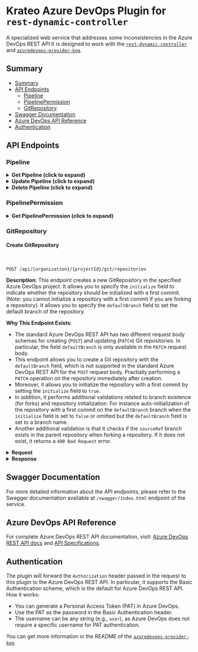 # Krateo Azure DevOps Plugin for `rest-dynamic-controller`

A specialized web service that addresses some inconsistencies in the Azure DevOps REST API
It is designed to work with the [`rest-dynamic-controller`](https://github.com/krateoplatformops/rest-dynamic-controller/) and [`azuredevops-provider-kog`](https://github.com/krateoplatformops/azuredevops-provider-kog-chart).

## Summary

- [Summary](#summary)
- [API Endpoints](#api-endpoints)
  - [Pipeline](#pipeline)
  - [PipelinePermission](#pipelinepermission)
  - [GitRepository](#gitrepository)
- [Swagger Documentation](#swagger-documentation)
- [Azure DevOps API Reference](#azuredevops-api-reference)
- [Authentication](#authentication)

## API Endpoints

### Pipeline

<details>
<summary><b>Get Pipeline (click to expand)</b></summary>
<br/>

**Description**:
This endpoint retrieves a specific pipeline by its ID in the specified Azure DevOps project.
It returns the pipeline details, including its ID, name, and other metadata.

**Why This Endpoint Exists**:
- The standard Azure DevOps REST API return the `folder` field with an "escaped backslash" as prefix like `"folder":"\\test-folder"`.
- This endpoint returns the `folder` field without the "escaped backslash" prefix, allowing a correct comparison with the `folder` field set in the `spec` of the `Pipeline` resource.

<details>
<summary><b>Request</b></summary>
<br/>

```http
GET /api/{organization}/{project}/pipelines/{id}
```

**Path parameters**:
- `organization` (string, required): The name of the Azure DevOps organization.
- `project` (string, required): The name of the Azure DevOps project.
- `id` (string, required): The ID of the pipeline to retrieve.

**Query parameters**:
- `api-version` (string, required): The version of the Azure DevOps REST API to use. For example, `7.2-preview.1`.

</details>

<details>
<summary><b>Response</b></summary>
<br/>

**Response status codes**:
- `200 OK`: The request was successful and the pipeline details are returned.
- `400 Bad Request`: The request is invalid. Ensure that the `organization`, `project`, and `id` parameters are correct.
- `401 Unauthorized`: The request is not authorized. Ensure that the `Authorization` header is set correctly.
- `500 Internal Server Error`: An unexpected error occurred while processing the request.

**Response body example**:
```json
{
  "_links":{
    "self":{
      "href":"string"
      },
    "web":{
      "href":"string"
    }
  },
  "configuration":{
    "path":"pipelines/test_inner_pipeline.yml",
    "repository":{
      "id":"string",
      "type":"azureReposGit"
    },
    "type":"yaml"
  },
  "folder":"test-folder-kog", // Adjusted field
  "id":49,
  "name":"test-pipeline-kog-1",
  "revision":1,
  "url":"string"
}
```

</details>
</details>

<details>
<summary><b>Update Pipeline (click to expand)</b></summary>
<br/>

**Description**:
This endpoint updates an existing pipeline in the specified Azure DevOps project.
In particular, it allows you to change the pipeline's name, folder, and configuration details such as the path to the configuration file.

**Why This Endpoint Exists**:
- The standard Azure DevOps REST API does not have a `/pipelines/{id}` endpoint for updating pipelines.
- In order to update a pipeline, you need to use the `/build/definitions/{id}` endpoint, which is not consistent with the `/pipelines/{id}` endpoint used for retrieving pipelines.
- This endpoint provides a consistent way to update pipelines using the `/pipelines/{id}` endpoint and the same request body schema as the `POST /pipelines` endpoint of Azure DevOps REST API.
- In particular, the plugin creates a `BuildDefinitionMinimal` object starting from the request body and then performs a `PUT` request to the `/build/definitions/{id}` endpoint of Azure DevOps REST API.
- A needed adjustement related to the repository type is performed, as the Azure DevOps REST API returns different values for the `repository.type` field depending on the endpoint used to retrieve the pipeline. For instance, even if a pipeline is linked to a `azureReposGit` repository, the `/build/definitions/{id}` endpoint returns `repository.type` as `TfsGit`, while the `/pipelines/{id}` endpoint returns `repository.type` as `azureReposGit`.
- Moreover, since this endpoint under the hood uses the `/build/definitions/{id}` Azure DevOps endpoint, the plugin set the correct `api-version` parameter needed to update a pipeline using the `/build/definitions/{id}` endpoint (`7.2-preview.7`).

> Currently, the `api-version` parameter is passed as an environment variable to the plugin by the related Helm chart.

<details><summary><b>Request</b></summary>
<br/>

```http
PUT /api/{organization}/{project}/pipelines/{id}
```

**Path parameters**:
- `organization` (string, required): The name of the Azure DevOps organization.
- `project` (string, required): The name of the Azure DevOps project.
- `id` (string, required): The ID of the pipeline to update.

**Request body example**:
```json
{
  "configuration":{
    "path":"pipelines/inner_folder/another_config.yml",
    "repository":{
      "id":"string",
      "type":"azureReposGit"
    },
    "type":"yaml"
  },
  "folder":"test-folder-kog",
  "name":"test-pipeline-kog-1-v2",
  "revision":"3"
}
```

</details>

<details><summary><b>Response</b></summary>
<br/>

**Response status codes**:
- `200 OK`: The pipeline was successfully updated.
- `400 Bad Request`: The request body is invalid or the pipeline ID does not exist.
- `401 Unauthorized`: The request is not authorized. Ensure that the `Authorization` header is set correctly.
- `404 Not Found`: The specified pipeline does not exist in the project.
- `500 Internal Server Error`: An unexpected error occurred while processing the request.

**Response body example**:
```json
{
  "_links":{
    "self":{
      "href":"string"
      },
    "web":{
      "href":"string"
    }
  },
  "configuration":{
    "path":"pipelines/test_inner_pipeline.yml",
    "repository":{
      "id":"string",
      "type":"azureReposGit" // Adjusted field
    },
    "type":"yaml"
  },
  "folder":"test-folder-kog", // Adjusted field
  "id":49,
  "name":"test-pipeline-kog-1",
  "revision":1,
  "url":"string"
}
```

</details>
</details>

<details>
<summary><b>Delete Pipeline (click to expand)</b></summary>
<br/>

**Description**:
This endpoint deletes a specific pipeline by its ID in the specified Azure DevOps project.

**Why This Endpoint Exists**:
- The standard Azure DevOps REST API does not have a `/pipelines/{id}` endpoint for deleting pipelines.
- In order to delete a pipeline, you need to use the `/build/definitions/{id}` endpoint, which currently support a different `api-version` parameter when compared to the `/pipelines/{id}` endpoint used for retrieving pipelines.
- This endpoint sets the correct `api-version` parameter needed to delete a pipeline using the `/build/definitions/{id}` endpoint (`7.2-preview.7`).

> Currently, the `api-version` parameter is passed as an environment variable to the plugin by the related Helm chart.

<details><summary><b>Request</b></summary>
<br/>

```http
DELETE /api/{organization}/{project}/pipelines/{id}
```

**Path parameters**:
- `organization` (string, required): The name of the Azure DevOps organization.
- `project` (string, required): The name of the Azure DevOps project.
- `id` (string, required): The ID of the pipeline to delete.

**Query parameters**:
- `api-version` (string, required): The version of the Azure DevOps REST API
  to use. For example, `7.2-preview.7`.

</details>

<details><summary><b>Response</b></summary>
<br/>

**Response status codes**:
- `204 No Content`: The pipeline was successfully deleted.
- `400 Bad Request`: The request is invalid or the pipeline ID does not exist.
- `401 Unauthorized`: The request is not authorized. Ensure that the `Authorization` header is set correctly.
- `404 Not Found`: The specified pipeline does not exist in the project.
- `500 Internal Server Error`: An unexpected error occurred while processing the request.

</details>
</details>

### PipelinePermission

<details>
<summary><b>Get PipelinePermission (click to expand)</b></summary>
<br/>

```http
GET /api/{organization}/{project}/pipelines/pipelinepermissions/{resourceType}/{resourceId}
```

**Description**: 
Given a `ResourceType` and `ResourceId`, it returns authorized definitions for that resource.
More precisely, it returns the list of `pipelines` that have permissions to access the specified resource and the fact whether `allPipelines` have access to it.

**Why This Endpoint Exists**:
- The standard Azure DevOps REST API does not return the `allPipelines` property when said property is set to `authorized: false` on Azure DevOps (default behavior).
- This endpoint checks if the response from the Azure DevOps REST API contains the `allPipelines` property and, if not, it adds it with a value of `authorized: false`.

<details>
<summary><b>Request</b></summary>

**Path parameters**:
- `organization` (string, required): The name of the Azure DevOps organization.
- `project` (string, required): The name of the Azure DevOps project.
- `resourceType` (string, required): The type of resource for which permissions are being requested (e.g., `repository`, `environment`, `queue`).
- `resourceId` (string, required): The ID of the resource for which permissions are being requested.

**Query parameters**:
- `api-version` (string, required): The version of the Azure DevOps REST API to use. For example, `7.2-preview.2`.
</details>

<details>
<summary><b>Response</b></summary>

**Response status codes**:
- `200 OK`: The request was successful.
- `401 Unauthorized`: The request is not authorized. Ensure that the `Authorization` header is set correctly.
- `500 Internal Server Error`: An unexpected error occurred while processing the request.

**Response body example**:
```json
{
  "resource": {
    "type":"environment",
    "id":"7"
  },
  "allPipelines":{
    "authorized":false // Adjusted field
  },
  "pipelines": [
    {
      "id":14,
      "authorized":true,
      "authorizedBy": {
        "displayName":"<REDACTED>",
        "id":"<REDACTED>",
        "uniqueName":"<REDACTED>",
        "descriptor":"<REDACTED>"
      },
      "authorizedOn":"2025-06-30T14:33:02.06Z"
    },
    {
      "id":15,
      "authorized":true,
      "authorizedBy": {
        "displayName":"<REDACTED>",
        "id":"<REDACTED>",
        "uniqueName":"<REDACTED>",
        "descriptor":"<REDACTED>"
      },
      "authorizedOn":"2025-06-30T14:33:02.06Z"
    }
  ]
}
```
</details>
</details>

### GitRepository

#### Create GitRepository

<br/>

```http
POST /api/{organization}/{projectId}/git/repositories
```

**Description**:
This endpoint creates a new GitRepository in the specified Azure DevOps project.
It allows you to specify the `initialize` field to indicate whether the repository should be initialized with a first commit. (Note: you cannot initialize a repository with a first commit if you are forking a repository).
It allows you to specify the `defaultBranch` field to set the default branch of the repository.

**Why This Endpoint Exists**:
- The standard Azure DevOps REST API has two different request body schemas for creating (`POST`) and updating (`PATCH`) Git repositories. In particular, the field `defaultBranch` is only available in the `PATCH` request body.
- This endpoint allows you to create a Git repository with the `defaultBranch` field, which is not supported in the standard Azure DevOps REST API for the `POST` request body. Practially performing a `PATCH` operation on the repository immediately after creation.
- Moreover, it allows you to initialize the repository with a first commit by setting the `initialize` field to `true`.
- In addition, it performs additional validations related to branch existence (for forks) and repository initialization. For instance auto-initialization of the repository with a first commit on the `defaultBranch` branch when the `initialize` field is set to `false` or omitted but the `defaultBranch` field is set to a branch name.
- Another additional validation is that it checks if the `sourceRef` branch exists in the parent repository when forking a repository. If it does not exist, it returns a `400 Bad Request` error.

<details>
<summary><b>Request</b></summary>

**Path parameters**:
- `organization` (string, required): The name of the Azure DevOps organization.
- `projectId` (string, required): The ID or name of the Azure DevOps project.

**Query parameters**:
- `api-version` (string, required): The version of the Azure DevOps REST API to use. For example, `7.2-preview.2`.
- `sourceRef` (string, optional): The source reference for the repository. This is typically a branch name (e.g., `refs/heads/main`).

**Request body example**:
```json
{
  "name": "string",
  "defaultBranch": "string",    // Adjusted field
  "initialize": true,           // Adjusted field

  // From here, optional, fork-related fields:
  "parentRepository": {
    "id": "4b8c6f64-5717-4562-b3fc-2c963f66afa6",
    "project": {
      "id": "3fa85f64-5717-4562-b3fc-2c963f66afa6",
    }
  },
  "project": {
    "id": "3fa85f64-5717-4562-b3fc-2c963f66afa6",
  }
}
```

> The field `projectId` (path parameter) can be either the project ID or the project name. The fields `project.id` and `parentRepository.project.id` in the request body must be the project ID (not the project name) and are required when forking a repository. If you are not forking a repository, you have to omit these fields.

</details>

<details>
<summary><b>Response</b></summary>

**Response status codes**:
- `201 Created`: The GitRrepository was successfully created.
- `202 Accepted`: The GitRrepository was successfully created but `defaultBranch` specified in the request body does not exist in the repository.
- `400 Bad Request`: The request body is invalid, the `sourceRef` branch does not exist in the parent repository or other validation errors occurred.
- `401 Unauthorized`: The request is not authorized. Ensure that the `Authorization` header is set correctly.
- `500 Internal Server Error`: An unexpected error occurred while processing the request.

**Response body example**:
```json
{
  "_links": {
    "links": {
      "additionalProp1": {},
      "additionalProp2": {},
      "additionalProp3": {}
    }
  },
  "creationDate": "2025-07-06T12:28:03.454Z",
  "defaultBranch": "string",
  "id": "3fa85f64-5717-4562-b3fc-2c963f66afa6",
  "isDisabled": true,
  "isFork": true,
  "isInMaintenance": true,
  "name": "string",
  "parentRepository": {
    "collection": {
      "avatarUrl": "string",
      "id": "3fa85f64-5717-4562-b3fc-2c963f66afa6",
      "name": "string",
      "url": "string"
    },
    "id": "3fa85f64-5717-4562-b3fc-2c963f66afa6",
    "isFork": true,
    "name": "string",
    "project": {
      "abbreviation": "string",
      "defaultTeamImageUrl": "string",
      "description": "string",
      "id": "3fa85f64-5717-4562-b3fc-2c963f66afa6",
      "lastUpdateTime": "2025-07-06T12:28:03.454Z",
      "name": "string",
      "revision": 0,
      "state": "deleting",
      "url": "string",
      "visibility": "private"
    },
    "remoteUrl": "string",
    "sshUrl": "string",
    "url": "string"
  },
  "project": {
    "abbreviation": "string",
    "defaultTeamImageUrl": "string",
    "description": "string",
    "id": "3fa85f64-5717-4562-b3fc-2c963f66afa6",
    "lastUpdateTime": "2025-07-06T12:28:03.454Z",
    "name": "string",
    "revision": 0,
    "state": "deleting",
    "url": "string",
    "visibility": "private"
  },
  "remoteUrl": "string",
  "size": 0,
  "sshUrl": "string",
  "url": "string",
  "validRemoteUrls": [
    "string"
  ],
  "webUrl": "string"
}
```

</details>


## Swagger Documentation

For more detailed information about the API endpoints, please refer to the Swagger documentation available at `/swagger/index.html` endpoint of the service.

## Azure DevOps API Reference

For complete Azure DevOps REST API documentation, visit: [Azure DevOps REST API docs](https://learn.microsoft.com/en-us/rest/api/azure/devops/) and [API Specifications](https://github.com/MicrosoftDocs/vsts-rest-api-specs/tree/master).

## Authentication

The plugin will forward the `Authorization` header passed in the request to this plugin to the Azure DevOps REST API.
In particular, it supports the Basic Authentication scheme, which is the default for Azure DevOps REST API.
How it works:
- You can generate a Personal Access Token (PAT) in Azure DevOps.
- Use the PAT as the password in the Basic Authentication header.
- The username can be any string (e.g., `user`), as Azure DevOps does not require a specific username for PAT authentication.

You can get more information in the README of the [`azuredevops-provider-kog`](https://github.com/krateoplatformops/azuredevops-provider-kog-chart#authentication).
